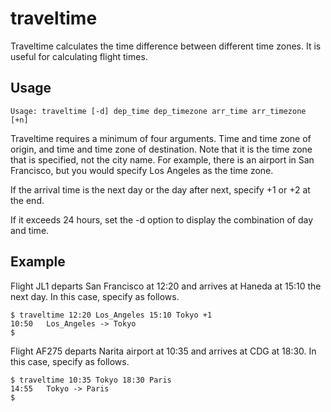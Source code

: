 # traveltime

Traveltime calculates the time difference between different time zones. It is useful for calculating flight times.


## Usage

    Usage: traveltime [-d] dep_time dep_timezone arr_time arr_timezone [+n]

Traveltime requires a minimum of four arguments. Time and time zone of origin, and time and time zone of destination. Note that it is the time zone that is specified, not the city name. For example, there is an airport in San Francisco, but you would specify Los Angeles as the time zone.

If the arrival time is the next day or the day after next, specify +1 or +2 at the end.

If it exceeds 24 hours, set the -d option to display the combination of day and time.

## Example

Flight JL1 departs San Francisco at 12:20 and arrives at Haneda at 15:10 the next day. In this case, specify as follows.

```
$ traveltime 12:20 Los_Angeles 15:10 Tokyo +1
10:50   Los_Angeles -> Tokyo
$ 
```

Flight AF275 departs Narita airport at 10:35 and arrives at CDG at 18:30. In this case, specify as follows.

```
$ traveltime 10:35 Tokyo 18:30 Paris
14:55   Tokyo -> Paris
$ 
```

